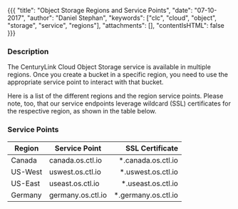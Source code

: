{{{
  "title": "Object Storage Regions and Service Points",
  "date": "07-10-2017",
  "author": "Daniel Stephan",
  "keywords": ["clc", "cloud", "object", "storage", "service", "regions"],
  "attachments": [],
  "contentIsHTML": false
}}}

### Description
The CenturyLink Cloud Object Storage service is available in multiple regions. Once you create a bucket in a specific region, you need to use the appropriate service point to interact with that bucket.  

Here is a list of the different regions and the region service points.  Please note, too, that our service endpoints leverage wildcard (SSL) certificates for the respective region, as shown in the table below.

### Service Points
Region|Service Point|SSL Certificate
---|---|---:|
Canada|canada.os.ctl.io|*.canada.os.ctl.io|
US-West|uswest.os.ctl.io|*.uswest.os.ctl.io|
US-East|useast.os.ctl.io|*.useast.os.ctl.io|
Germany|germany.os.ctl.io|*.germany.os.ctl.io
